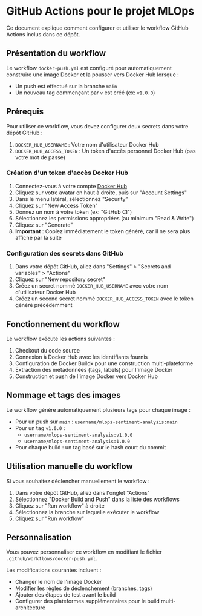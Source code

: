# GitHub Actions pour le projet MLOps

Ce document explique comment configurer et utiliser le workflow GitHub Actions inclus dans ce dépôt.

## Présentation du workflow

Le workflow `docker-push.yml` est configuré pour automatiquement construire une image Docker et la pousser vers Docker Hub lorsque :
- Un push est effectué sur la branche `main`
- Un nouveau tag commençant par `v` est créé (ex: `v1.0.0`)

## Prérequis

Pour utiliser ce workflow, vous devez configurer deux secrets dans votre dépôt GitHub :

1. `DOCKER_HUB_USERNAME` : Votre nom d'utilisateur Docker Hub
2. `DOCKER_HUB_ACCESS_TOKEN` : Un token d'accès personnel Docker Hub (pas votre mot de passe)

### Création d'un token d'accès Docker Hub

1. Connectez-vous à votre compte [Docker Hub](https://hub.docker.com/)
2. Cliquez sur votre avatar en haut à droite, puis sur "Account Settings"
3. Dans le menu latéral, sélectionnez "Security"
4. Cliquez sur "New Access Token"
5. Donnez un nom à votre token (ex: "GitHub CI")
6. Sélectionnez les permissions appropriées (au minimum "Read & Write")
7. Cliquez sur "Generate"
8. **Important** : Copiez immédiatement le token généré, car il ne sera plus affiché par la suite

### Configuration des secrets dans GitHub

1. Dans votre dépôt GitHub, allez dans "Settings" > "Secrets and variables" > "Actions"
2. Cliquez sur "New repository secret"
3. Créez un secret nommé `DOCKER_HUB_USERNAME` avec votre nom d'utilisateur Docker Hub
4. Créez un second secret nommé `DOCKER_HUB_ACCESS_TOKEN` avec le token généré précédemment

## Fonctionnement du workflow

Le workflow exécute les actions suivantes :

1. Checkout du code source
2. Connexion à Docker Hub avec les identifiants fournis
3. Configuration de Docker Buildx pour une construction multi-plateforme
4. Extraction des métadonnées (tags, labels) pour l'image Docker
5. Construction et push de l'image Docker vers Docker Hub

## Nommage et tags des images

Le workflow génère automatiquement plusieurs tags pour chaque image :

- Pour un push sur `main` : `username/mlops-sentiment-analysis:main`
- Pour un tag `v1.0.0` : 
  - `username/mlops-sentiment-analysis:v1.0.0` 
  - `username/mlops-sentiment-analysis:1.0.0`
- Pour chaque build : un tag basé sur le hash court du commit

## Utilisation manuelle du workflow

Si vous souhaitez déclencher manuellement le workflow :

1. Dans votre dépôt GitHub, allez dans l'onglet "Actions"
2. Sélectionnez "Docker Build and Push" dans la liste des workflows
3. Cliquez sur "Run workflow" à droite
4. Sélectionnez la branche sur laquelle exécuter le workflow
5. Cliquez sur "Run workflow"

## Personnalisation

Vous pouvez personnaliser ce workflow en modifiant le fichier `.github/workflows/docker-push.yml`.

Les modifications courantes incluent :
- Changer le nom de l'image Docker
- Modifier les règles de déclenchement (branches, tags)
- Ajouter des étapes de test avant le build
- Configurer des plateformes supplémentaires pour le build multi-architecture
